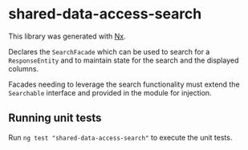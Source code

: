# shared-data-access-search

This library was generated with [Nx](https://nx.dev).

Declares the `SearchFacade` which can be used to search for a `ResponseEntity` and to maintain state for the search and the displayed columns.

Facades needing to leverage the search functionality must extend the `Searchable` interface and provided in the module for injection.

## Running unit tests

Run `ng test "shared-data-access-search"` to execute the unit tests.
